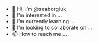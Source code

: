 - 👋 Hi, I’m @seaborgiuk
- 👀 I’m interested in ...
- 🌱 I’m currently learning ...
- 💞️ I’m looking to collaborate on ...
- 📫 How to reach me ...

<!---
seaborgiuk/seaborgiuk is a ✨ special ✨ repository because its `README.md` (this file) appears on your GitHub profile.
You can click the Preview link to take a look at your changes.
--->





























